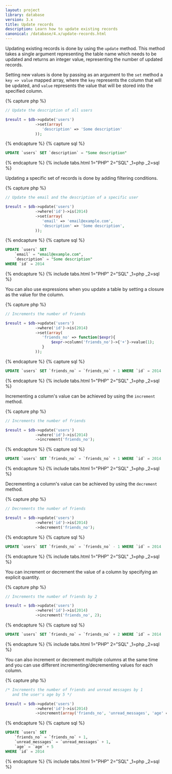 ```yaml
---
layout: project
library: database
version: 3.x
title: Update records
description: Learn how to update existing records
canonical: /database/4.x/update-records.html
---
```


Updating existing records is done by using the `update` method. 
This method takes a single argument representing the table name which needs to be updated
and returns an integer value, representing the number of updated records.

Setting new values is done by passing as an argument to the `set` method a `key => value`
mapped array, where the `key` represents the column that will be updated, and `value`
represents the value that will be stored into the specified column.

{% capture php %}
```php
// Update the description of all users

$result = $db->update('users')
             ->set(array(
                'description' => 'Some description'
             ));
```
{% endcapture %}
{% capture sql %}
```sql
UPDATE `users` SET `description` = "Some description"
```
{% endcapture %}
{% include tabs.html 1="PHP" 2="SQL" _1=php _2=sql %}

Updating a specific set of records is done by adding filtering conditions.

{% capture php %}
```php
// Update the email and the description of a specific user

$result = $db->update('users')
             ->where('id')->is(2014)
             ->set(array(
                'email' => 'email@example.com',
                'description' => 'Some description',
             ));
```
{% endcapture %}
{% capture sql %}
```sql
UPDATE `users` SET 
    `email` = "email@example.com", 
    `description` = "Some description" 
WHERE `id` = 2014
```
{% endcapture %}
{% include tabs.html 1="PHP" 2="SQL" _1=php _2=sql %}

You can also use expressions when you update a table by setting a closure as the value for the column.

{% capture php %}
```php
// Increments the number of friends

$result = $db->update('users')
             ->where('id')->is(2014)
             ->set(array(
                'friends_no' => function($expr){
                    $expr->column('friends_no')->{'+'}->value(1);
                }
             ));
```
{% endcapture %}
{% capture sql %}
```sql
UPDATE `users` SET `friends_no` = `friends_no` + 1 WHERE `id` = 2014
```
{% endcapture %}
{% include tabs.html 1="PHP" 2="SQL" _1=php _2=sql %}

Incrementing a column's value can be achieved by using the `increment` method.

{% capture php %}
```php
// Increments the number of friends

$result = $db->update('users')
             ->where('id')->is(2014)
             ->increment('friends_no');
```
{% endcapture %}
{% capture sql %}
```sql
UPDATE `users` SET `friends_no` = `friends_no` + 1 WHERE `id` = 2014
```
{% endcapture %}
{% include tabs.html 1="PHP" 2="SQL" _1=php _2=sql %}

Decrementing a column's value can be achieved by using the `decrement` method.

{% capture php %}
```php
// Decrements the number of friends

$result = $db->update('users')
             ->where('id')->is(2014)
             ->decrement('friends_no');
```
{% endcapture %}
{% capture sql %}
```sql
UPDATE `users` SET `friends_no` = `friends_no` - 1 WHERE `id` = 2014
```
{% endcapture %}
{% include tabs.html 1="PHP" 2="SQL" _1=php _2=sql %}

You can increment or decrement the value of a column by specifying an explicit quantity.

{% capture php %}
```php
// Increments the number of friends by 2

$result = $db->update('users')
             ->where('id')->is(2014)
             ->increment('friends_no', 2);
```
{% endcapture %}
{% capture sql %}
```sql
UPDATE `users` SET `friends_no` = `friends_no` + 2 WHERE `id` = 2014
```
{% endcapture %}
{% include tabs.html 1="PHP" 2="SQL" _1=php _2=sql %}

You can also increment or decrement multiple columns at the same time and you can use different
incrementing/decrementing values for each column.

{% capture php %}
```php
/* Increments the number of friends and unread messages by 1
   and the user's age by 5 */ 

$result = $db->update('users')
             ->where('id')->is(2014)
             ->increment(array('friends_no', 'unread_messages', 'age' => 5));
```
{% endcapture %}
{% capture sql %}
```sql
UPDATE `users` SET
    `friends_no` = `friends_no` + 1,
    `unread_messages` = `unread_messages` + 1,
    `age` = `age` + 5
WHERE `id` = 2014
```
{% endcapture %}
{% include tabs.html 1="PHP" 2="SQL" _1=php _2=sql %}
